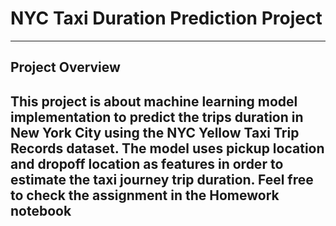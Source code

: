 # NYC Taxi Duration Prediction Project
---
Project Overview
---
This project is about machine learning model implementation to predict the trips duration in New York City using the NYC Yellow Taxi Trip Records dataset. The model uses pickup location and dropoff location as features in order to estimate the taxi journey trip duration. Feel free to check the assignment in the Homework notebook
---
